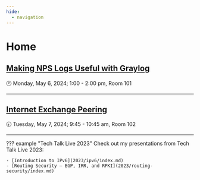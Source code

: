 ```yaml
---
hide:
  - navigation
---
```


# Home

## [Making NPS Logs Useful with Graylog](graylog/index.md)
:clock1: Monday, May 6, 2024; 1:00 - 2:00 pm, Room 101

---

## [Internet Exchange Peering](peering/index.md)
:clock930: Tuesday, May 7, 2024; 9:45 - 10:45 am, Room 102

---

??? example "Tech Talk Live 2023"
	Check out my presentations from Tech Talk Live 2023:
	
	- [Introduction to IPv6](2023/ipv6/index.md)
	- [Routing Security — BGP, IRR, and RPKI](2023/routing-security/index.md)
